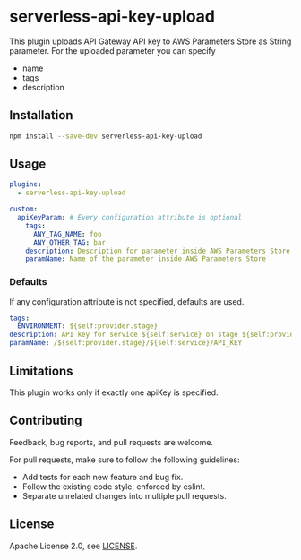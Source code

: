 # serverless-api-key-upload

This plugin uploads API Gateway API key to AWS Parameters Store as String parameter. 
For the uploaded parameter you can specify
- name
- tags
- description

## Installation
```bash
npm install --save-dev serverless-api-key-upload
```

## Usage
```yaml
plugins:
  - serverless-api-key-upload

custom:
  apiKeyParam: # Every configuration attribute is optional
    tags:
      ANY_TAG_NAME: foo
      ANY_OTHER_TAG: bar
    description: Description for parameter inside AWS Parameters Store
    paramName: Name of the parameter inside AWS Parameters Store
```

### Defaults
If any configuration attribute is not specified, defaults are used.

```yaml
tags:
  ENVIRONMENT: ${self:provider.stage}
description: API key for service ${self:service} on stage ${self:provider.stage}
paramName: /${self:provider.stage}/${self:service}/API_KEY
```

## Limitations
This plugin works only if exactly one apiKey is specified.

## Contributing
Feedback, bug reports, and pull requests are welcome.

For pull requests, make sure to follow the following guidelines:
* Add tests for each new feature and bug fix.
* Follow the existing code style, enforced by eslint.
* Separate unrelated changes into multiple pull requests.

## License
Apache License 2.0, see [LICENSE](LICENSE.md).
